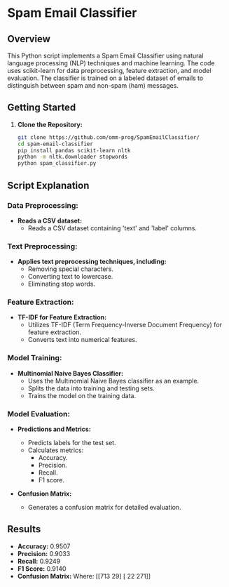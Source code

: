 # Spam Email Classifier

## Overview

This Python script implements a Spam Email Classifier using natural language processing (NLP) techniques and machine learning. The code uses scikit-learn for data preprocessing, feature extraction, and model evaluation. The classifier is trained on a labeled dataset of emails to distinguish between spam and non-spam (ham) messages.

## Getting Started

1. **Clone the Repository:**
   ```bash
   git clone https://github.com/omm-prog/SpamEmailClassifier/
   cd spam-email-classifier
   pip install pandas scikit-learn nltk
   python -m nltk.downloader stopwords
   python spam_classifier.py
## Script Explanation

### Data Preprocessing:

- **Reads a CSV dataset:**
  - Reads a CSV dataset containing 'text' and 'label' columns.

### Text Preprocessing:

- **Applies text preprocessing techniques, including:**
  - Removing special characters.
  - Converting text to lowercase.
  - Eliminating stop words.

### Feature Extraction:

- **TF-IDF for Feature Extraction:**
  - Utilizes TF-IDF (Term Frequency-Inverse Document Frequency) for feature extraction.
  - Converts text into numerical features.

### Model Training:

- **Multinomial Naive Bayes Classifier:**
  - Uses the Multinomial Naive Bayes classifier as an example.
  - Splits the data into training and testing sets.
  - Trains the model on the training data.

### Model Evaluation:

- **Predictions and Metrics:**
  - Predicts labels for the test set.
  - Calculates metrics:
    - Accuracy.
    - Precision.
    - Recall.
    - F1 score.

- **Confusion Matrix:**
  - Generates a confusion matrix for detailed evaluation.

    
## Results

- **Accuracy:** 0.9507
- **Precision:** 0.9033
- **Recall:** 0.9249
- **F1 Score:** 0.9140
- **Confusion Matrix:**
Where:
[[713 29]
[ 22 271]]

  
